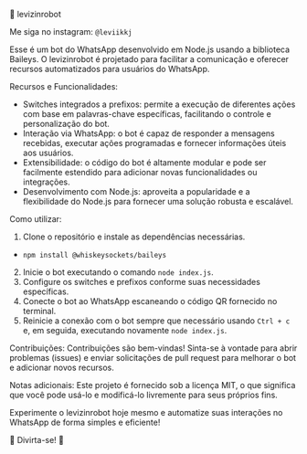 🤖 levizinrobot

Me siga no instagram: `@leviikkj`


Esse é um bot do WhatsApp desenvolvido em Node.js usando a biblioteca Baileys. O levizinrobot é projetado para facilitar a comunicação e oferecer recursos automatizados para usuários do WhatsApp.

Recursos e Funcionalidades:
- Switches integrados a prefixos: permite a execução de diferentes ações com base em palavras-chave específicas, facilitando o controle e personalização do bot.
- Interação via WhatsApp: o bot é capaz de responder a mensagens recebidas, executar ações programadas e fornecer informações úteis aos usuários.
- Extensibilidade: o código do bot é altamente modular e pode ser facilmente estendido para adicionar novas funcionalidades ou integrações.
- Desenvolvimento com Node.js: aproveita a popularidade e a flexibilidade do Node.js para fornecer uma solução robusta e escalável.

Como utilizar:
1. Clone o repositório e instale as dependências necessárias.
- `npm install @whiskeysockets/baileys`
2. Inicie o bot executando o comando `node index.js`.
3. Configure os switches e prefixos conforme suas necessidades específicas.
4. Conecte o bot ao WhatsApp escaneando o código QR fornecido no terminal.
5. Reinicie a conexão com o bot sempre que necessário usando `Ctrl + c` e, em seguida, executando novamente `node index.js`.

Contribuições:
Contribuições são bem-vindas! Sinta-se à vontade para abrir problemas (issues) e enviar solicitações de pull request para melhorar o bot e adicionar novos recursos.

Notas adicionais:
Este projeto é fornecido sob a licença MIT, o que significa que você pode usá-lo e modificá-lo livremente para seus próprios fins.

Experimente o levizinrobot hoje mesmo e automatize suas interações no WhatsApp de forma simples e eficiente!

🚀 Divirta-se! 🚀
